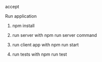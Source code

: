 accept

Run application

1. npm install

2. run server with npm run server command

3. run client app with npm run start

4. run tests with npm run test
